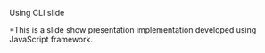 Using CLI slide


*This is a slide show presentation implementation developed using JavaScript framework.
